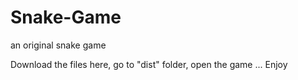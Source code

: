 # Snake-Game
an original snake game


Download the files here,
go to "dist" folder,
open the game ...
Enjoy
